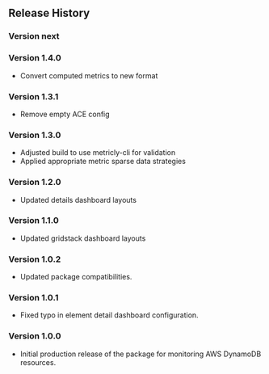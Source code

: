 ## Release History

### Version next

### Version 1.4.0

* Convert computed metrics to new format

### Version 1.3.1

* Remove empty ACE config

### Version 1.3.0

* Adjusted build to use metricly-cli for validation
* Applied appropriate metric sparse data strategies

### Version 1.2.0

* Updated details dashboard layouts

### Version 1.1.0

* Updated gridstack dashboard layouts

### Version 1.0.2

* Updated package compatibilities.

### Version 1.0.1

* Fixed typo in element detail dashboard configuration.

### Version 1.0.0

* Initial production release of the package for monitoring AWS DynamoDB resources.